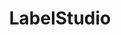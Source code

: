 ---
draft: false
title: LabelStudio
content:
  id: labelstudio
  name: LabelStudio
  website: https://labelstud.io/
  short_description: Label Studio is a multi-type data labeling and annotation tool with standardized output format
---